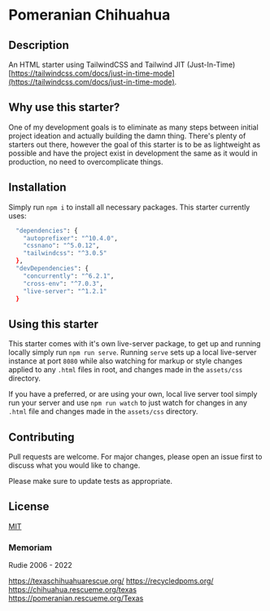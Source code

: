 # Pomeranian Chihuahua

## Description

An HTML starter using TailwindCSS and Tailwind JIT (Just-In-Time) [https://tailwindcss.com/docs/just-in-time-mode](https://tailwindcss.com/docs/just-in-time-mode).

## Why use this starter?

One of my development goals is to eliminate as many steps between initial project ideation and actually building the damn thing. There's plenty of starters out there, however the goal of this starter is to be as lightweight as possible and have the project exist in development the same as it would in production, no need to overcomplicate things.
## Installation

Simply run `npm i` to install all necessary packages. This starter currently uses:

```bash
  "dependencies": {
    "autoprefixer": "^10.4.0",
    "cssnano": "^5.0.12",
    "tailwindcss": "^3.0.5"
  },
  "devDependencies": {
    "concurrently": "^6.2.1",
    "cross-env": "^7.0.3",
    "live-server": "^1.2.1"
  }
```
## Using this starter

This starter comes with it's own live-server package, to get up and running locally simply run `npm run serve`. Running `serve` sets up a local live-server instance at port `8080` while also watching for markup or style changes applied to any `.html` files in root, and changes made in the `assets/css` directory.

If you have a preferred, or are using your own, local live server tool simply run your server and use `npm run watch` to just watch for changes in any `.html` file and changes made in the `assets/css` directory.

## Contributing
Pull requests are welcome. For major changes, please open an issue first to discuss what you would like to change.

Please make sure to update tests as appropriate.

## License
[MIT](https://choosealicense.com/licenses/mit/)

### Memoriam

Rudie
2006 - 2022

https://texaschihuahuarescue.org/
https://recycledpoms.org/
https://chihuahua.rescueme.org/texas
https://pomeranian.rescueme.org/Texas
